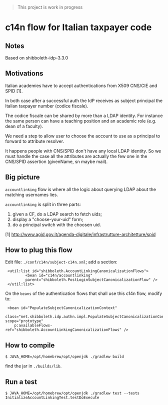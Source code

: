 > This project is work in progress

# c14n flow for Italian taxpayer code

## Notes

Based on shibboleth-idp-3.3.0

## Motivations

Italian academies have to accept authentications 
from X509 CNS/CIE and SPID [1].

In both case after a successful auth the IdP receives as subject 
principal the Italian taxpayer number (codice fiscale).

The codice fiscale can be shared by more than a LDAP identity. 
For instance the same person can have a teaching position and 
an academic role (e.g. dean of a faculty).

We need a step to allow user to choose the account to use as 
a principal to forward to attribute resolver.

It happens people with CNS/SPID don't have any local LDAP identity. 
So we must handle the case all the attributes are actually the 
few one in the CNS/SPID assertion (givenName, sn maybe mail).

## Big picture

`accountlinking` flow is where all the logic about 
 querying LDAP about the matching usernames lies. 

`accountlinking` is split in three parts:

 1. given a CF, do a LDAP search to fetch uids;
 2. display a "choose-your-uid" form;
 3. do a principal switch with the choosen uid.
 
 
 [1] http://www.agid.gov.it/agenda-digitale/infrastrutture-architetture/spid
 
## How to plug this flow

Edit file: `./conf/c14n/subject-c14n.xml`; add  a section:
 
     <util:list id="shibboleth.AccountLinkingCanonicalizationFlows">
             <bean id="c14n/accountlinking" 
             parent="shibboleth.PostLoginSubjectCanonicalizationFlow" />             
     </util:list>

On the `beans` of the authentication flows that shall use this c14n flow, modify to:  

     <bean id="PopulateSubjectCanonicalizationContext"
        class="net.shibboleth.idp.authn.impl.PopulateSubjectCanonicalizationContext" scope="prototype"
        p:availableFlows-ref="shibboleth.AccountLinkingCanonicalizationFlows" />

## How to compile

    $ JAVA_HOME=/opt/homebrew/opt/openjdk ./gradlew build

find the jar in `./builds/lib`.

## Run a test

    $ JAVA_HOME=/opt/homebrew/opt/openjdk ./gradlew test --tests InitializeAccountLinkingTest.testDoExecute